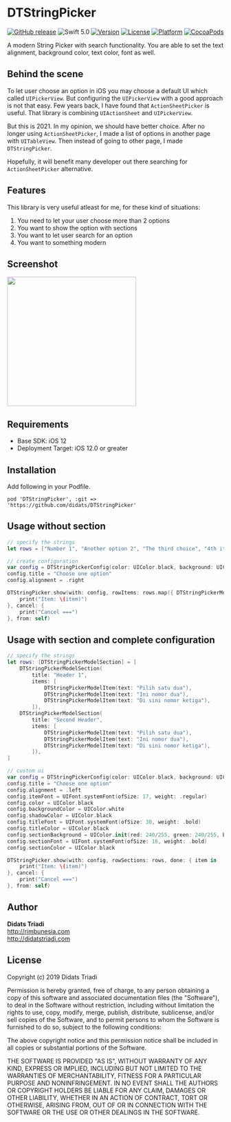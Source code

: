 # DTStringPicker
[![GitHub release](https://img.shields.io/github/release/didats/DTStringPicker.svg)](https://github.com/didats/DTStringPicker/releases)
![Swift 5.0](https://img.shields.io/badge/Swift-5.0-orange.svg)
[![Version](https://img.shields.io/cocoapods/v/DTStringPicker.svg?style=flat)](http://cocoapods.org/pods/DTStringPicker)
[![License](https://img.shields.io/cocoapods/l/DTStringPicker.svg?style=flat)](http://cocoapods.org/pods/DTStringPicker)
[![Platform](https://img.shields.io/cocoapods/p/DTStringPicker?style=flat)](http://cocoapods.org/pods/DTStringPicker)
[![CocoaPods](https://img.shields.io/badge/Cocoa%20Pods-✓-4BC51D.svg?style=flat)](https://cocoapods.org/pods/DTStringPicker)

A modern String Picker with search functionality. You are able to set the text alignment, background color, text color, font as well.

## Behind the scene

To let user choose an option in iOS you may choose a default UI which called `UIPickerView`. But configuring the `UIPickerView` with a good approach is not that easy. Few years back, I have found that `ActionSheetPicker` is useful. That library is combining `UIActionSheet` and `UIPickerView`. 

But this is 2021. In my opinion, we should have better choice. After no longer using `ActionSheetPicker`, I made a list of options in another page with `UITableView`. Then instead of going to other page, I made `DTStringPicker`. 

Hopefully, it will benefit many developer out there searching for `ActionSheetPicker` alternative.

## Features
This library is very useful atleast for me, for these kind of situations:
1. You need to let your user choose more than 2 options
2. You want to show the option with sections
3. You want to let user search for an option
4. You want to something modern

## Screenshot
<img src="https://github.com/didats/DTStringPicker/raw/master/DTStringPicker.gif" width="300">

##  Requirements
* Base SDK: iOS 12
* Deployment Target: iOS 12.0 or greater

## Installation
Add following in your Podfile.

```
pod 'DTStringPicker', :git => 'https://github.com/didats/DTStringPicker'
```

## Usage without section
```swift
// specify the strings
let rows = ["Number 1", "Another option 2", "The third choice", "4th item", "Other option", "Anything option"]

// create configuration
var config = DTStringPickerConfig(color: UIColor.black, background: UIColor.white)
config.title = "Choose one option"
config.alignment = .right

DTStringPicker.show(with: config, rowItems: rows.map({ DTStringPickerModelItem(text: $0) }), done: { item in
	print("Item: \(item)")
}, cancel: {
	print("Cancel ===")
}, from: self)
```

## Usage with section and complete configuration
```swift
// specify the strings
let rows: [DTStringPickerModelSection] = [
	DTStringPickerModelSection(
		title: "Header 1",
		items: [
			DTStringPickerModelItem(text: "Pilih satu dua"),
			DTStringPickerModelItem(text: "Ini nomor dua"),
			DTStringPickerModelItem(text: "Di sini nomor ketiga"),
		]),
	DTStringPickerModelSection(
		title: "Second Header",
		items: [
			DTStringPickerModelItem(text: "Pilih satu dua"),
			DTStringPickerModelItem(text: "Ini nomor dua"),
			DTStringPickerModelItem(text: "Di sini nomor ketiga"),
		]),
]

// custom ui
var config = DTStringPickerConfig(color: UIColor.black, background: UIColor.white)
config.title = "Choose one option"
config.alignment = .left
config.itemFont = UIFont.systemFont(ofSize: 17, weight: .regular)
config.color = UIColor.black
config.backgroundColor = UIColor.white
config.shadowColor = UIColor.black
config.titleFont = UIFont.systemFont(ofSize: 30, weight: .bold)
config.titleColor = UIColor.black
config.sectionBackground = UIColor.init(red: 240/255, green: 240/255, blue: 240/255, alpha: 1)
config.sectionFont = UIFont.systemFont(ofSize: 16, weight: .bold)
config.sectionColor = UIColor.black

DTStringPicker.show(with: config, rowSections: rows, done: { item in
	print("Item: \(item)")
}, cancel: {
	print("Cancel ===")
}, from: self)
```


## Author
**Didats Triadi**  
http://rimbunesia.com  
http://didatstriadi.com


## License

Copyright (c) 2019 Didats Triadi

Permission is hereby granted, free of charge, to any person obtaining a copy
of this software and associated documentation files (the "Software"), to deal
in the Software without restriction, including without limitation the rights
to use, copy, modify, merge, publish, distribute, sublicense, and/or sell
copies of the Software, and to permit persons to whom the Software is
furnished to do so, subject to the following conditions:

The above copyright notice and this permission notice shall be included in
all copies or substantial portions of the Software.

THE SOFTWARE IS PROVIDED "AS IS", WITHOUT WARRANTY OF ANY KIND, EXPRESS OR
IMPLIED, INCLUDING BUT NOT LIMITED TO THE WARRANTIES OF MERCHANTABILITY,
FITNESS FOR A PARTICULAR PURPOSE AND NONINFRINGEMENT. IN NO EVENT SHALL THE
AUTHORS OR COPYRIGHT HOLDERS BE LIABLE FOR ANY CLAIM, DAMAGES OR OTHER
LIABILITY, WHETHER IN AN ACTION OF CONTRACT, TORT OR OTHERWISE, ARISING FROM,
OUT OF OR IN CONNECTION WITH THE SOFTWARE OR THE USE OR OTHER DEALINGS IN
THE SOFTWARE.
